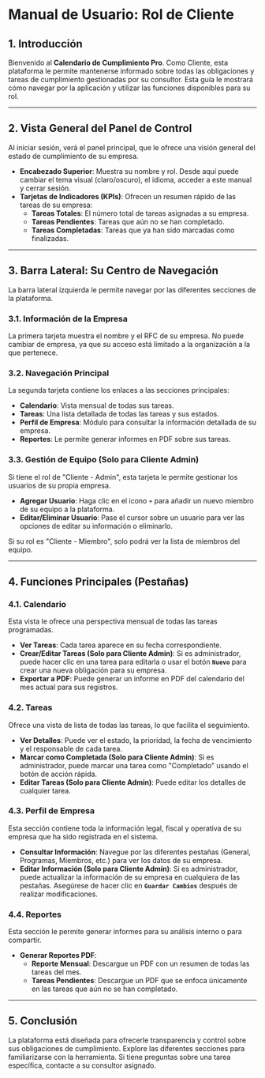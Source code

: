 # Manual de Usuario: Rol de Cliente

## 1. Introducción

Bienvenido al **Calendario de Cumplimiento Pro**. Como Cliente, esta plataforma le permite mantenerse informado sobre todas las obligaciones y tareas de cumplimiento gestionadas por su consultor. Esta guía le mostrará cómo navegar por la aplicación y utilizar las funciones disponibles para su rol.

---

## 2. Vista General del Panel de Control

Al iniciar sesión, verá el panel principal, que le ofrece una visión general del estado de cumplimiento de su empresa.

- **Encabezado Superior**: Muestra su nombre y rol. Desde aquí puede cambiar el tema visual (claro/oscuro), el idioma, acceder a este manual y cerrar sesión.
- **Tarjetas de Indicadores (KPIs)**: Ofrecen un resumen rápido de las tareas de su empresa:
    - **Tareas Totales**: El número total de tareas asignadas a su empresa.
    - **Tareas Pendientes**: Tareas que aún no se han completado.
    - **Tareas Completadas**: Tareas que ya han sido marcadas como finalizadas.

---

## 3. Barra Lateral: Su Centro de Navegación

La barra lateral izquierda le permite navegar por las diferentes secciones de la plataforma.

### 3.1. Información de la Empresa

La primera tarjeta muestra el nombre y el RFC de su empresa. No puede cambiar de empresa, ya que su acceso está limitado a la organización a la que pertenece.

### 3.2. Navegación Principal

La segunda tarjeta contiene los enlaces a las secciones principales:

- **Calendario**: Vista mensual de todas sus tareas.
- **Tareas**: Una lista detallada de todas las tareas y sus estados.
- **Perfil de Empresa**: Módulo para consultar la información detallada de su empresa.
- **Reportes**: Le permite generar informes en PDF sobre sus tareas.

### 3.3. Gestión de Equipo (Solo para Cliente Admin)

Si tiene el rol de "Cliente - Admin", esta tarjeta le permite gestionar los usuarios de su propia empresa.

- **Agregar Usuario**: Haga clic en el icono `+` para añadir un nuevo miembro de su equipo a la plataforma.
- **Editar/Eliminar Usuario**: Pase el cursor sobre un usuario para ver las opciones de editar su información o eliminarlo.

Si su rol es "Cliente - Miembro", solo podrá ver la lista de miembros del equipo.

---

## 4. Funciones Principales (Pestañas)

### 4.1. Calendario

Esta vista le ofrece una perspectiva mensual de todas las tareas programadas.

- **Ver Tareas**: Cada tarea aparece en su fecha correspondiente.
- **Crear/Editar Tareas (Solo para Cliente Admin)**: Si es administrador, puede hacer clic en una tarea para editarla o usar el botón **`Nuevo`** para crear una nueva obligación para su empresa.
- **Exportar a PDF**: Puede generar un informe en PDF del calendario del mes actual para sus registros.

### 4.2. Tareas

Ofrece una vista de lista de todas las tareas, lo que facilita el seguimiento.

- **Ver Detalles**: Puede ver el estado, la prioridad, la fecha de vencimiento y el responsable de cada tarea.
- **Marcar como Completada (Solo para Cliente Admin)**: Si es administrador, puede marcar una tarea como "Completado" usando el botón de acción rápida.
- **Editar Tareas (Solo para Cliente Admin)**: Puede editar los detalles de cualquier tarea.

### 4.3. Perfil de Empresa

Esta sección contiene toda la información legal, fiscal y operativa de su empresa que ha sido registrada en el sistema.

- **Consultar Información**: Navegue por las diferentes pestañas (General, Programas, Miembros, etc.) para ver los datos de su empresa.
- **Editar Información (Solo para Cliente Admin)**: Si es administrador, puede actualizar la información de su empresa en cualquiera de las pestañas. Asegúrese de hacer clic en **`Guardar Cambios`** después de realizar modificaciones.

### 4.4. Reportes

Esta sección le permite generar informes para su análisis interno o para compartir.

- **Generar Reportes PDF**:
    - **Reporte Mensual**: Descargue un PDF con un resumen de todas las tareas del mes.
    - **Tareas Pendientes**: Descargue un PDF que se enfoca únicamente en las tareas que aún no se han completado.

---

## 5. Conclusión

La plataforma está diseñada para ofrecerle transparencia y control sobre sus obligaciones de cumplimiento. Explore las diferentes secciones para familiarizarse con la herramienta. Si tiene preguntas sobre una tarea específica, contacte a su consultor asignado.
